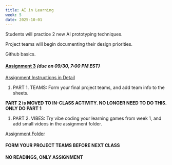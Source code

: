 ```yaml
---
title: AI in Learning 
week: 5
date: 2025-10-01
---
```


Students will practice 2 new AI prototyping techniques. 

Project teams will begin documenting their design priorities. 

Github basics. 

#### **[Assignment 3](https://drive.google.com/drive/folders/1cGVwR8mfZ8AKx7_l31jhdnDPe5FJlVks?usp=drive_link)** *(due on 09/30, 7:00 PM EST)*  

[Assignment Instructions in Detail](https://docs.google.com/document/d/1-Fc2-VDqTIkl4bKeS2fhXu-Z3VPaZ1vWerjcMvVnwz4/edit?usp=drive_link)

1.  PART 1. TEAMS: Form your final project teams, and add team info to the sheets. 


**PART 2 is MOVED TO IN-CLASS ACTIVITY. NO LONGER NEED TO DO THIS. ONLY DO PART 1** 

1.  PART 2. VIBES: Try vibe coding your learning games from week 1, and add small videos in the assignment folder. 

[Assignment Folder](https://drive.google.com/drive/folders/1cGVwR8mfZ8AKx7_l31jhdnDPe5FJlVks?usp=drive_link)

#### **FORM YOUR PROJECT TEAMS BEFORE NEXT CLASS** 

#### **NO READINGS, ONLY ASSIGNMENT**


